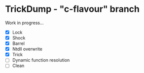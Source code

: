 # TrickDump - "c-flavour" branch

Work in progress...

- [x] Lock
- [x] Shock
- [x] Barrel
- [x] Ntdll overwrite
- [x] Trick
- [ ] Dynamic function resolution
- [ ] Clean